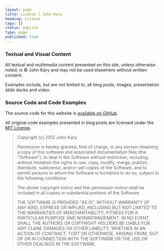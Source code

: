 ```yaml
---
layout: page
title: License | John Kary
heading: License
tags: []
status: publish
type: page
published: true
---
```

### Textual and Visual Content ###

All textual and multimedia content presented on this site, unless otherwise noted, is &copy; John Kary and may not be used elsewhere without written consent.

Examples include, but are not limited to, all blog posts, images, presentation slide decks and video.

### Source Code and Code Examples ###

The source code for this website is [available on GitHub](http://github.com/johnkary).

All original code examples presented in blog posts are licensed under the [MIT License](http://opensource.org/licenses/MIT).

> Copyright (c) 2012 John Kary
> 
> Permission is hereby granted, free of charge, to any person obtaining a copy of this software and associated documentation files (the "Software"), to deal in the Software without restriction, including without limitation the rights to use, copy, modify, merge, publish, distribute, sublicense, and/or sell copies of the Software, and to permit persons to whom the Software is furnished to do so, subject to the following conditions:
> 
> The above copyright notice and this permission notice shall be included in all copies or substantial portions of the Software.
> 
> THE SOFTWARE IS PROVIDED "AS IS", WITHOUT WARRANTY OF ANY KIND, EXPRESS OR IMPLIED, INCLUDING BUT NOT LIMITED TO THE WARRANTIES OF MERCHANTABILITY, FITNESS FOR A PARTICULAR PURPOSE AND NONINFRINGEMENT. IN NO EVENT SHALL THE AUTHORS OR COPYRIGHT HOLDERS BE LIABLE FOR ANY CLAIM, DAMAGES OR OTHER LIABILITY, WHETHER IN AN ACTION OF CONTRACT, TORT OR OTHERWISE, ARISING FROM, OUT OF OR IN CONNECTION WITH THE SOFTWARE OR THE USE OR OTHER DEALINGS IN THE SOFTWARE.
